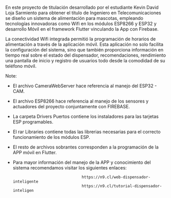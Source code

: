 En este proyecto de titulación desarrollado por el estudiante Kevin David Loja Sarmiento para obtener el titulo de Ingeniero en Telecomunicaciones se diseño un sistema de alimentación para mascotas, empleando tecnologías innovadoras como Wifi en los módulos ESP8266 y ESP32 y desarrollo Móvil en el framework Flutter vinculando la App con Firebase.

La conectividad Wifi integrada permitió la programación de horarios de alimentación a través de la aplicación móvil. Esta aplicación no solo facilita la configuración del sistema, sino que también proporciona información en tiempo real sobre el estado del dispensador, recomendaciones, rendimiento una pantalla de inicio y registro de usuarios todo desde la comodidad de su teléfono móvil.

Note: 
- El archivo CameraWebServer hace referencia al manejo del ESP32 - CAM.
- El archivo ESP8266 hace referencia al manejo de los sensores y actuadores del proyecto conjuntamente con FIREBASE.
- La carpeta Drivers Puertos contiene los instaladores para las tarjetas ESP programables.
- El rar Libraries contiene todas las librerias necesarias para el correcto funcionamiento de los módulos ESP.
- El resto de archivos sobrantes corresponden a la programación de la APP móvil en Flutter.
- Para mayor información del manejo de la APP y conocimiento del sistema recomendamos visitar los siguientes enlaces:
  
                                    https://n9.cl/web-dispensador-inteligente
                                    https://n9.cl/tutorial-dispensador-inteligen
